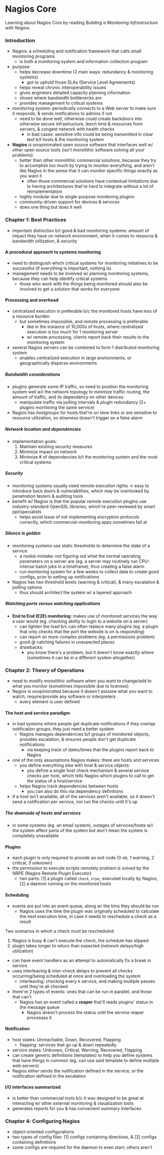 # Nagios Core

Learning about Nagios Core by reading _Building a Monitoring Infrastructure with Nagios_.


### Introduction

* Nagios: a scheduling and notification framework that calls small monitoring programs
  - is both a monitoring system and information collection program
* purpose:
  - helps decrease downtime (2 main ways: redundancy & monitoring systems)
    + got to uphold those SLAs (Service Level Agreements)
  - helps reveal chronic interoperability issues
  - gives engineers detailed capacity planning information
  - shows where bandwidth bottlenecks are
  - provides management to critical systems
* monitoring system: periodically connects to a Web server to make sure it responds, & sends notifications to admins if not
  - need to be done well, otherwise could create backdoors into otherwise secure infrastructure, leech time & resources from servers, & congest network with health checks
    + in bad cases: sensitive info could be being transmitted in clear text b/t hosts & the monitoring system
* __Nagios__ is unopinionated open source software that interfaces well w/ other open source tools (isn't monolithic software solving all your problems)
  - better than other monolithic commercial solutions, because they try to accomplish too much by trying to monitor everything, and aren't like Nagios in the sense that it can monitor specific things exactly as you want it
    + often those commercial solutions have contextual limitations due to having architectures that're hard to integrate without a lot of reimplementation
  - highly modular due to single-purpose monitoring _plugins_
  - community-driven support for devices & services
  - does one thing but does it well

### Chapter 1: Best Practices

* important distinction b/t good & bad monitoring systems: amount of impact they have on network environment, when it comes to resource & bandwidth utilization, & security

#### A procedural approach to systems monitoring

* need to distinguish which critical systems for monitoring initiatives to be successful (if everything is important, nothing is)
* management needs to be involved w/ planning monitoring systems, because they can help identify critical systems
  - those who work with the things being monitored should also be involved to get a solution that works for everyone

#### Processing and overhead

* centralized execution is preferable b/c the monitored hosts have less of a resource burden
  - but sometimes impossible, and remote processing is preferable
    + like in the instance of 10,000s of hosts, where centralized execution is too much for 1 monitoring server
    + w/ remote processing, clients report back their results to the monitoring system
* several Nagios servers can be combined to form 1 distributed monitoring system
  - enables centralized execution in large environments, or geographically disperse environments

##### Bandwidth considerations

* plugins generate some IP traffic, so need to position the monitoring system well w/i the network topology to minimize traffic routing, the amount of traffic, and its dependency on other devices
  - manipulate traffic via polling intervals & plugin redundancy (2+ plugins monitoring the same service)
* Nagios has _hostgroups_ for hosts that're on slow links or are sensitive to resource utilization, so slowness doesn't trigger an a false alarm

##### Network location and dependencies

* implementation goals:
  1. Maintain existing security measures
  2. Minimize impact on network
  3. Minimize # of dependencies b/t the monitoring system and the most critical systems

##### Security

* monitoring systems usually need remote execution rights -> easy to introduce back doors & vulnerabilities, which may be overlooked by penetration testers & auditing tools
* benefit w/ Nagios is that the popular remote execution plugins use industry-standard OpenSSL libraries, which're peer-reviewed by smart ppl/specialists
  - helps avoid issue of not implementing encryption protocols correctly, which commercial-monitoring apps sometimes fail at

##### Silence is golden

* monitoring systems use static thresholds to determine the state of a service
  - a rookie mistake: not figuring out what the normal operating parameters on a server are (eg. a server may routinely run CPU-intense batch jobs in a timeframe), thus creating a false alarm
  - run monitoring system for a few weeks to collect data to create good configs, prior to setting up notifications
* Nagios has two threshold levels (warning & critical), & many escalation & polling options
  - thus should architect the system w/ a layered approach

##### Watching ports versus watching applications

* __End to End (E2E) monitoring__: makes use of monitored services the way a user would (eg. checking ability to login to a website on a server)
  - can lighten the load b/c can often replace many plugins (eg. a plugin that only checks that the port the website is on is responding)
  - can report on more complex problems (eg. a permissions problem)
  - good @ catching failures in unexpected places
  - drawbacks:
    + you know there's a problem, but it doesn't know exactly where (sometimes it can be in a different system altogether)

### Chapter 2: Theory of Operations

* need to modify monolithic software when you want to change/add to what you monitor (sometimes impossible due to licenses)
* Nagios is unopinionated because it doesn't assume what you want to watch, require/provide any software or interpreters
  - every element is user defined

#### The host and service paradigm

* in bad systems where people get duplicate notifications if they overlap notification groups, they just need a better system
  - Nagios manages dependencies b/t groups of monitored objects, provides escalation, & ensures people don't get duplicate notifications
    + via keeping track of dates/times that the plugins report back to Nagios
* one of the only assumptions Nagios makes: there are hosts and services
  - you define everything else with host & service objects
    + you define a single host check mechanism & several service checks per host, which tells Nagios which plugins to call to get the status of a host/service
  - helps Nagios track dependencies between hosts
    + you can also do this via dependency definitions
* if a host isn't available, all of the services aren't available, so it doesn't send a notification per service, nor run the checks until it's up

##### The downside of hosts and services

* in some systems (eg. an email system), outages of services/hosts w/i the system affect parts of the system but don't mean the system is completely unavailable

#### Plugins

* each plugin is only required to provide an exit code (0 ok, 1 warning, 2 critical, 3 unknown)
* the permission to execute scripts remotely problem is solved by the NRPE (Nagios Remote Plugin Executor)
  - two parts: [1] a plugin called `check_nrpe`, executed locally by Nagios; [2] a daemon running on the monitored hosts

#### Scheduling

* events are put into an event queue, along w/ the time they should be run
  - Nagios uses the time the plugin was originally scheduled to calculate the next execution time, in case it needs to reschedule a check as a result
  
Two scenarios in which a check must be rescheduled:

1. Nagios is busy & can't execute the check, the schedule has slipped
2. plugin takes longer to return than expected (network delays/high utilization)

* can have event handlers as an attempt to automatically fix a break in service
* uses interleaving & inter-check delays to prevent all checks occurring/being scheduled at once and overloading the system
  - interleaving: checking every k service, and making multiple passes until they're all checked
* there're 2 types of events: ones that can be run in parallel, and those that can't
  - Nagios has an event called a __reaper__ that'll reads plugins' status in the message queue
    + Nagios doesn't process the status until the service reaper processes it

#### Notification

* host states: Unreachable, Down, Recovered, Flapping
  - flapping: services that go up & down repeatedly
* service states: Unknown, Critical, Warning, Recovered, Flapping
* can create generic definitions (templates) to help you define systems that have things in common (eg. can use said template to define multiple web servers)
* Nagios _either_ sends the notification defined in the service, _or_ the notification defined in the escalation


#### I/O interfaces summarized

* is better than commercial tools b/c it was designed to be great at interacting w/ other external monitoring & visualization tools
* generates reports for you & has convenient summary interfaces

### Chapter 4: Configuring Nagios

* object-oriented configurations
* two types of config files: [1] configs containing directives, & [2] configs containing definitions
* some configs are required for the daemon to even start; others aren't
